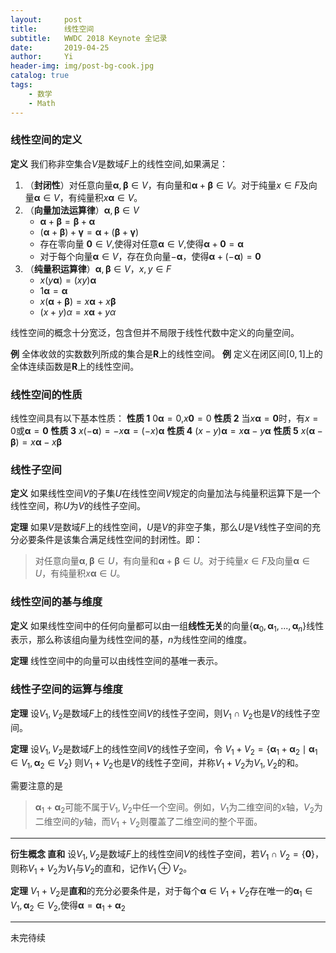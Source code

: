 ```yaml
---
layout:     post
title:      线性空间
subtitle:   WWDC 2018 Keynote 全记录
date:       2019-04-25
author:     Yi
header-img: img/post-bg-cook.jpg
catalog: true
tags:
    - 数学
    - Math
---
```



### 线性空间的定义
**定义** 我们称非空集合$V$是数域$F$上的线性空间,如果满足：
1. （**封闭性**）对任意向量$\bm\alpha,\bm\beta\in V$，有向量和$\bm\alpha + \bm\beta\in V$。对于纯量$x\in F$及向量$\bm\alpha \in V$，有纯量积$x\bm\alpha\in V$。
2. （**向量加法运算律**）$\bm\alpha,\bm\beta\in V$
   * $\bm\alpha+\bm\beta=\bm\beta+\bm\alpha$
   * $(\bm\alpha+\bm\beta)+\bm\gamma=\bm\alpha+(\bm\beta+\bm\gamma)$
   * 存在零向量 $\bm0\in V$,使得对任意$\bm\alpha\in V$,使得$\bm\alpha + \bm0=\bm\alpha$
   * 对于每个向量$\bm\alpha\in V$，存在负向量$-\bm\alpha$，使得$\bm\alpha+(-\bm\alpha)=\bm0$
3. （**纯量积运算律**）$\bm\alpha,\bm\beta\in V$，$x,y\in F$
   * $x(y\bm\alpha)=(xy)\bm\alpha$
   * $1\bm\alpha=\bm\alpha$
   * $x(\bm\alpha+\bm\beta)=x\bm\alpha+x\bm\beta$
   * $(x+y)\alpha = x\bm\alpha+y\alpha$
   
线性空间的概念十分宽泛，包含但并不局限于线性代数中定义的向量空间。

**例** 全体收敛的实数数列所成的集合是$\bm R$上的线性空间。
**例** 定义在闭区间$[0,1]$上的全体连续函数是$\bm R$上的线性空间。
### 线性空间的性质

线性空间具有以下基本性质：
**性质 1** $0\bm\alpha=0$,$x\bm0=0$
**性质 2** 当$x\bm\alpha=\bm0$时，有$x=0$或$\bm\alpha=\bm0$
**性质 3** $x(-\bm\alpha)=-x\bm\alpha=(-x)\bm\alpha$
**性质 4** $(x-y)\bm\alpha=x\bm\alpha-y\bm\alpha$
**性质 5** $x(\bm\alpha-\bm\beta)=x\bm\alpha-x\bm\beta$

### 线性子空间
**定义** 如果线性空间$V$的子集$U$在线性空间$V$规定的向量加法与纯量积运算下是一个线性空间，称$U$为$V$的线性子空间。


**定理** 如果$V$是数域$F$上的线性空间，$U$是$V$的非空子集，那么$U$是$V$线性子空间的充分必要条件是该集合满足线性空间的封闭性。即：
>对任意向量$\bm\alpha,\bm\beta\in U$，有向量和$\bm\alpha + \bm\beta\in U$。对于纯量$x\in F$及向量$\bm\alpha \in U$，有纯量积$x\bm\alpha\in U$。

### 线性空间的基与维度

**定义** 如果线性空间中的任何向量都可以由一组**线性无关**的向量$\{\bm\alpha_0,\bm\alpha_1,...,\bm\alpha_n\}$线性表示，那么称该组向量为线性空间的基，$n$为线性空间的维度。

**定理** 线性空间中的向量可以由线性空间的基唯一表示。

### 线性子空间的运算与维度

**定理** 设$V_1,V_2$是数域$F$上的线性空间$V$的线性子空间，则$V_1\cap V_2$也是$V$的线性子空间。

**定理** 设$V_1,V_2$是数域$F$上的线性空间$V$的线性子空间，令
                        $V_1+V_2=\{\bm\alpha_1+\bm\alpha_2\mid\bm\alpha_1\in V_1,\bm\alpha_2\in V_2\}$
则$V_1+V_2$也是$V$的线性子空间，并称$V_1+V_2$为$V_1,V_2$的和。

需要注意的是
>$\bm\alpha_1+\bm\alpha_2$可能不属于$V_1,V_2$中任一个空间。例如，$V_1$为二维空间的$x$轴，$V_2$为二维空间的$y$轴，而$V_1+V_2$则覆盖了二维空间的整个平面。
***
**衍生概念 直和** 设$V_1,V_2$是数域$F$上的线性空间$V$的线性子空间，若$V_1\cap V_2=\{\bm0\}$，则称$V_1+V_2$为$V_1$与$V_2$的直和，记作$V_1\oplus V_2$。

**定理** $V_1+V_2$是**直和**的充分必要条件是，对于每个$\bm\alpha\in V_1+V_2$存在唯一的$\bm\alpha_1\in V_1,\bm\alpha_2\in V_2$,使得$\bm\alpha=\bm\alpha_1+\bm\alpha_2$

***
未完待续
